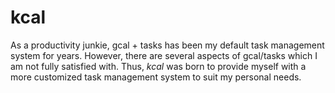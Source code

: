 # kcal

As a productivity junkie, gcal + tasks has been my default task management system for years.
However, there are several aspects of gcal/tasks which I am not fully satisfied with. Thus, *kcal* was born to provide myself with a more customized task management system to suit my personal needs.

[comment]: # "This project also serves as an excuse to pick up React."
